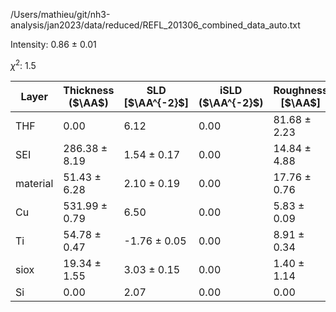 /Users/mathieu/git/nh3-analysis/jan2023/data/reduced/REFL_201306_combined_data_auto.txt

Intensity: 0.86 ± 0.01

$\chi^2$:  1.5

| Layer | Thickness ($\AA$) | SLD [$\AA^{-2}$] | iSLD ($\AA^{-2}$) | Roughness [$\AA$] |
| --- | --- | --- | --- | --- |
|                  THF | 0.00 | 6.12 | 0.00 | 81.68 ± 2.23 |
|                  SEI | 286.38 ± 8.19 | 1.54 ± 0.17 | 0.00 | 14.84 ± 4.88 |
|             material | 51.43 ± 6.28 | 2.10 ± 0.19 | 0.00 | 17.76 ± 0.76 |
|                   Cu | 531.99 ± 0.79 | 6.50 | 0.00 | 5.83 ± 0.09 |
|                   Ti | 54.78 ± 0.47 | -1.76 ± 0.05 | 0.00 | 8.91 ± 0.34 |
|                 siox | 19.34 ± 1.55 | 3.03 ± 0.15 | 0.00 | 1.40 ± 1.14 |
|                   Si | 0.00 | 2.07 | 0.00 | 0.00 |
